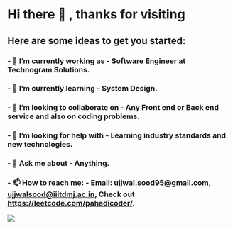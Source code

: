 # Hi there 👋 , thanks for visiting


## Here are some ideas to get you started:
### - 🔭 I’m currently working as - Software Engineer at Technogram Solutions.
### - 🌱 I’m currently learning  -  System Design.
### - 👯 I’m looking to collaborate on - Any Front end or Back end service and also on coding problems.
### - 🤔 I’m looking for help with - Learning industry standards and new technologies.
### - 💬 Ask me about - Anything.
### - 📫 How to reach me: - Email: ujjwal.sood95@gmail.com, ujjwalsood@iiitdmj.ac.in, Check out https://leetcode.com/pahadicoder/.


<!--
**ujjwalsood95/ujjwalsood95** is a ✨ _special_ ✨ repository because its `README.md` (this file) appears on your GitHub profile.

Here are some ideas to get you started:

- 🔭 I’m currently working on ...
- 🌱 I’m currently learning ...
- 👯 I’m looking to collaborate on ...
- 🤔 I’m looking for help with ...
- 💬 Ask me about ...
- 📫 How to reach me: ...
- 😄 Pronouns: ...
- ⚡ Fun fact: ...
-->

![](https://komarev.com/ghpvc/?username=ujjwalsood95)
